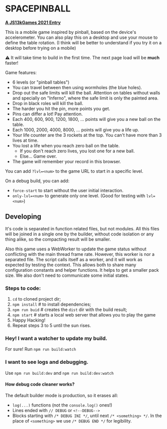 SPACEPINBALL
============
[**A JS13kGames 2021 Entry**](https://js13kgames.com/entries/spacepinball)

This is a mobile game inspired by pinball, based on the device's accelerometer.
You can also play this on a desktop and use your mouse to define the table rotation.
(I think will be better to understand if you try it on a desktop before trying on a mobile)

⚠️ It will take time to build in the first time. The next page load will be **much** faster!

Game features:
* 6 levels (or "pinball tables")
* You can travel between then using wormholes (the blue holes).
* Drop out the safe limits will kill the ball. Attention on tables without walls and specially on "Inferno", where the safe limit is only the painted area.
* Drop in black roles will kill the ball.
* The harder you hit the pin, more points you get.
* Pins can differ a lot! Pay attention.
* Each 400, 600, 900, 1200, 1800, ... points will give you a new ball on the table.
* Each 1000, 2000, 4000, 8000, ... points will give you a life up.
* Your life counter are the 3 rockets at the top. You can't have more than 3 lives at time.
* You lost a life when you reach zero ball on the table.
  * If you don't reach zero lives, you lost one for a new ball.
  * Else... Game over.
* The game will remember your record in this browser.

You can add `?lvl=<num>` to the game URL to start in a specific level.

On a debug build, you can add:
* `force-start` to start without the user initial interaction.
* `only-lvl=<num>` to generate only one level. (Good for testing with `lvl=<num>`)

Developing
----------

It's code is separated in function related files, but not modules. All this files will be joined in a single one by the builder, without code isolation or any thing alike, so the compacting result will be smaller.

Also this game uses a WebWorker to update the game status without conflicting with the main thread frame rate. However, this worker is nor a separated file. The script calls itself as a worker, and it will work as expected by testing the context. This allows both to share many configuration constants and helper functions. It helps to get a smaller pack size. We also don't need to communicate some initial states.

### Steps to code:
1. `cd` to cloned project dir;
2. `npm install` # to install dependencies;
3. `npm run buid` # creates the `dist` dir with the build result;
4. `npm start` # starts a local web server that allows you to play the game
5. Happy Hacking!
6. Repeat steps 3 to 5 until the sun rises.

### Hey! I want a watcher to update my build.

For sure! Run `npm run build:watch`

### I want to see logs and debugging.

Use `npm run build:dev` and `npm run build:dev:watch`

#### How debug code cleaner works?

The default builder mode is production, so it erases all:
* `log(...)` functions (not the `console.log()` ones!)
* Lines ended with `// DEBUG` or `<!--DEBUG-->`
* Blocks starting with `/* DEBUG INI */`, until next `/* <something> */`.
  In the place of `<something>` we use `/* DEBUG END */` for legibility.
